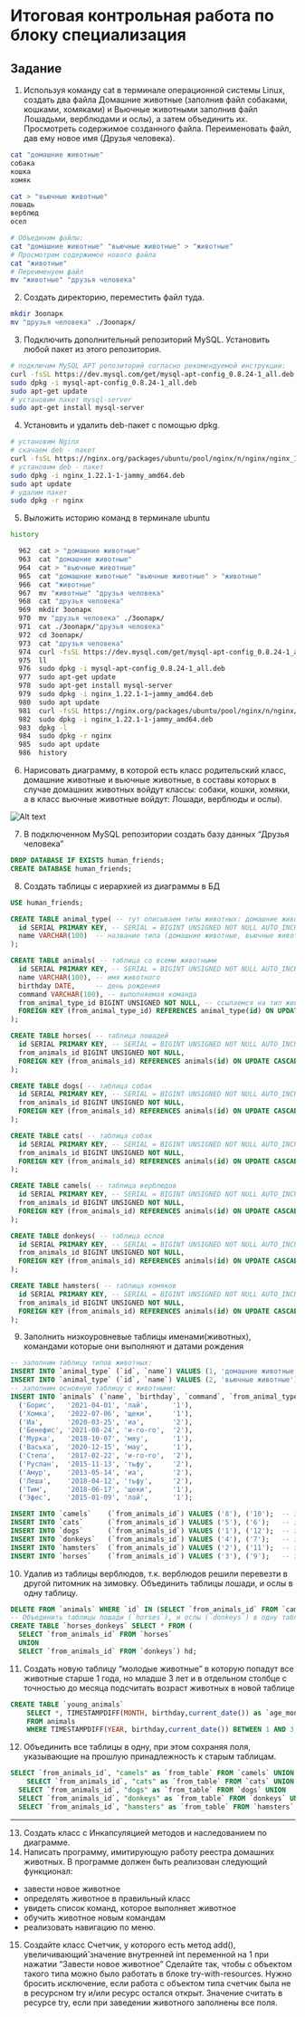 # Итоговая контрольная работа по блоку специализация

## Задание
1. Используя команду cat в терминале операционной системы Linux, создать
два файла Домашние животные (заполнив файл собаками, кошками,
хомяками) и Вьючные животными заполнив файл Лошадьми, верблюдами и
ослы), а затем объединить их. Просмотреть содержимое созданного файла.
Переименовать файл, дав ему новое имя (Друзья человека).

``` bash
cat "домашние животные"
собака
кошка
хомяк

cat > "вьючные животные"
лошадь
верблюд
осел

# Объединим файлы:
cat "домашние животные" "вьючные животные" > "животные" 
# Просмотрим содержимое нового файла
cat "животные"
# Переименуем файл
mv "животные" "друзья человека"
```

2. Создать директорию, переместить файл туда.

``` bash
mkdir Зоопарк
mv "друзья человека" ./Зоопарк/
```

3. Подключить дополнительный репозиторий MySQL. Установить любой пакет из этого репозитория.

``` bash
# подключим MySQL APT репозиторий согласно рекомендуемой инструкции:
curl -fsSL https://dev.mysql.com/get/mysql-apt-config_0.8.24-1_all.deb -o mysql-apt-config_0.8.24-1_all.deb
sudo dpkg -i mysql-apt-config_0.8.24-1_all.deb
sudo apt-get update
# установим пакет mysql-server
sudo apt-get install mysql-server
```

4. Установить и удалить deb-пакет с помощью dpkg.

``` bash
# установим Nginx
# скачаем deb - пакет
curl -fsSL https://nginx.org/packages/ubuntu/pool/nginx/n/nginx/nginx_1.22.1-1~jammy_amd64.deb -o nginx_1.22.1-1-jammy_amd64.deb
# установим deb - пакет
sudo dpkg -i nginx_1.22.1-1-jammy_amd64.deb
sudo apt update
# удалим пакет
sudo dpkg -r nginx
```

5. Выложить историю команд в терминале ubuntu

``` bash
history

  962  cat > "домашние животные"
  963  cat "домашние животные"
  964  cat > "вьючные животные"
  965  cat "домашние животные" "вьючные животные" > "животные"
  966  cat "животные"
  967  mv "животные" "друзья человека"
  968  cat "друзья человека"
  969  mkdir Зоопарк
  970  mv "друзья человека" ./Зоопарк/
  971  cat ./Зоопарк/"друзья человека"
  972  cd Зоопарк/
  973  cat "друзья человека"
  974  curl -fsSL https://dev.mysql.com/get/mysql-apt-config_0.8.24-1_all.deb -o mysql-apt-config_0.8.24-1_all.deb
  975  ll
  976  sudo dpkg -i mysql-apt-config_0.8.24-1_all.deb
  977  sudo apt-get update
  978  sudo apt-get install mysql-server
  979  sudo dpkg -i nginx_1.22.1-1~jammy_amd64.deb
  980  sudo apt update
  981  curl -fsSL https://nginx.org/packages/ubuntu/pool/nginx/n/nginx/nginx_1.22.1-1~jammy_amd64.deb -o nginx_1.22.1-1-jammy_amd64.deb
  982  sudo dpkg -i nginx_1.22.1-1-jammy_amd64.deb
  983  dpkg -l
  984  sudo dpkg -r nginx
  985  sudo apt update
  986  history
```

6. Нарисовать диаграмму, в которой есть класс родительский класс, домашние
животные и вьючные животные, в составы которых в случае домашних
животных войдут классы: собаки, кошки, хомяки, а в класс вьючные животные
войдут: Лошади, верблюды и ослы).

![Alt text](Diagramm.jpg)

7. В подключенном MySQL репозитории создать базу данных “Друзья человека”
``` SQL
DROP DATABASE IF EXISTS human_friends;
CREATE DATABASE human_friends;
```

8. Создать таблицы с иерархией из диаграммы в БД
``` SQL
USE human_friends;

CREATE TABLE animal_type( -- тут описываем типы животных: домашние животные, вьючные животные...
  id SERIAL PRIMARY KEY, -- SERIAL = BIGINT UNSIGNED NOT NULL AUTO_INCREMENT UNIQUE
  name VARCHAR(100)  -- название типа (домашние животные, вьючные животные...)
);

CREATE TABLE animals( -- таблица со всеми животными
  id SERIAL PRIMARY KEY, -- SERIAL = BIGINT UNSIGNED NOT NULL AUTO_INCREMENT UNIQUE
  name VARCHAR(100), -- имя животного
  birthday DATE,     -- день рождения
  command VARCHAR(100), -- выполняемая команда
  from_animal_type_id BIGINT UNSIGNED NOT NULL, -- ссылаемся на тип животного
  FOREIGN KEY (from_animal_type_id) REFERENCES animal_type(id) ON UPDATE CASCADE ON DELETE CASCADE
);

CREATE TABLE horses( -- таблица лошадей
  id SERIAL PRIMARY KEY, -- SERIAL = BIGINT UNSIGNED NOT NULL AUTO_INCREMENT UNIQUE
  from_animals_id BIGINT UNSIGNED NOT NULL, 
  FOREIGN KEY (from_animals_id) REFERENCES animals(id) ON UPDATE CASCADE ON DELETE CASCADE
);

CREATE TABLE dogs( -- таблица собак
  id SERIAL PRIMARY KEY, -- SERIAL = BIGINT UNSIGNED NOT NULL AUTO_INCREMENT UNIQUE
  from_animals_id BIGINT UNSIGNED NOT NULL, 
  FOREIGN KEY (from_animals_id) REFERENCES animals(id) ON UPDATE CASCADE ON DELETE CASCADE
);

CREATE TABLE cats( -- таблица собак
  id SERIAL PRIMARY KEY, -- SERIAL = BIGINT UNSIGNED NOT NULL AUTO_INCREMENT UNIQUE
  from_animals_id BIGINT UNSIGNED NOT NULL, 
  FOREIGN KEY (from_animals_id) REFERENCES animals(id) ON UPDATE CASCADE ON DELETE CASCADE
);

CREATE TABLE camels( -- таблица верблюдов
  id SERIAL PRIMARY KEY, -- SERIAL = BIGINT UNSIGNED NOT NULL AUTO_INCREMENT UNIQUE
  from_animals_id BIGINT UNSIGNED NOT NULL, 
  FOREIGN KEY (from_animals_id) REFERENCES animals(id) ON UPDATE CASCADE ON DELETE CASCADE
);

CREATE TABLE donkeys( -- таблица ослов
  id SERIAL PRIMARY KEY, -- SERIAL = BIGINT UNSIGNED NOT NULL AUTO_INCREMENT UNIQUE
  from_animals_id BIGINT UNSIGNED NOT NULL, 
  FOREIGN KEY (from_animals_id) REFERENCES animals(id) ON UPDATE CASCADE ON DELETE CASCADE
);

CREATE TABLE hamsters( -- таблица хомяков
  id SERIAL PRIMARY KEY, -- SERIAL = BIGINT UNSIGNED NOT NULL AUTO_INCREMENT UNIQUE
  from_animals_id BIGINT UNSIGNED NOT NULL, 
  FOREIGN KEY (from_animals_id) REFERENCES animals(id) ON UPDATE CASCADE ON DELETE CASCADE
);
```

9. Заполнить низкоуровневые таблицы именами(животных), командами которые они выполняют и датами рождения

``` SQL
-- заполним таблицу типов животных:
INSERT INTO `animal_type` (`id`, `name`) VALUES (1, 'домашние животные');
INSERT INTO `animal_type` (`id`, `name`) VALUES (2, 'вьючные животные');
-- заполним основную таблицу с животными:
INSERT INTO `animals` (`name`, `birthday`, `command`, `from_animal_type_id`) VALUES
  ('Борис',   '2021-04-01', 'лай',      '1'),
  ('Хомка',   '2022-07-06', 'щеки',     '1'),
  ('Иа',      '2020-03-25', 'иа',       '2'),
  ('Бенефис', '2021-08-24', 'и-го-го',  '2'),
  ('Мурка',   '2018-10-07', 'мяу',      '1'),
  ('Васька',  '2020-12-15', 'мау',      '1'),
  ('Степа',   '2017-02-22', 'и-го-го',  '2'),
  ('Руслан',  '2015-11-13', 'тьфу',     '2'),
  ('Амур',    '2013-05-14', 'иа',       '2'),
  ('Леша',    '2018-04-12', 'тьфу',     '2'),
  ('Тим',     '2018-06-17', 'щеки',     '1'),
  ('Эфес',    '2015-01-09', 'лай',      '1');

INSERT INTO `camels`    (`from_animals_id`) VALUES ('8'), ('10');  -- заполним таблицу верблюдов
INSERT INTO `cats`      (`from_animals_id`) VALUES ('5'), ('6');   -- заполним таблицу кошек
INSERT INTO `dogs`      (`from_animals_id`) VALUES ('1'), ('12');  -- заполним таблицу собак
INSERT INTO `donkeys`   (`from_animals_id`) VALUES ('4'), ('7');   -- заполним таблицу ослов
INSERT INTO `hamsters`  (`from_animals_id`) VALUES ('2'), ('11');  -- заполним таблицу хомяков
INSERT INTO `horses`    (`from_animals_id`) VALUES ('3'), ('9');   -- заполним таблицу лошадей
```

10. Удалив из таблицы верблюдов, т.к. верблюдов решили перевезти в другой питомник на зимовку. Объединить таблицы лошади, и ослы в одну таблицу.

``` SQL
DELETE FROM `animals` WHERE `id` IN (SELECT `from_animals_id` FROM `camels`); -- удаляем верблюдов из основной таблицы
-- Объединить таблицы лошади (`horses`), и ослы (`donkeys`) в одну таблицу (`horses_donkeys`):
CREATE TABLE `horses_donkeys` SELECT * FROM (
  SELECT `from_animals_id` FROM `horses`
  UNION
  SELECT `from_animals_id` FROM `donkeys`) hd;
```

11. Создать новую таблицу “молодые животные” в которую попадут все животные старше 1 года, но младше 3 лет и в отдельном столбце с точностью до месяца подсчитать возраст животных в новой таблице
``` SQL
CREATE TABLE `young_animals`
	SELECT *, TIMESTAMPDIFF(MONTH, birthday,current_date()) as `age_months` 
    FROM animals 
    WHERE TIMESTAMPDIFF(YEAR, birthday,current_date()) BETWEEN 1 AND 3;
```

12. Объединить все таблицы в одну, при этом сохраняя поля, указывающие на прошлую принадлежность к старым таблицам.

``` SQL
SELECT `from_animals_id`, "camels" as `from_table` FROM `camels` UNION
	SELECT `from_animals_id`, "cats" as `from_table` FROM `cats` UNION
  SELECT `from_animals_id`, "dogs" as `from_table` FROM `dogs` UNION
  SELECT `from_animals_id`, "donkeys" as `from_table` FROM `donkeys` UNION
  SELECT `from_animals_id`, "hamsters" as `from_table` FROM `hamsters`;
```

---

13. Создать класс с Инкапсуляцией методов и наследованием по диаграмме.
14. Написать программу, имитирующую работу реестра домашних животных.
В программе должен быть реализован следующий функционал:
- завести новое животное
- определять животное в правильный класс
- увидеть список команд, которое выполняет животное
- обучить животное новым командам
- реализовать навигацию по меню.
15. Создайте класс Счетчик, у которого есть метод add(), увеличивающий̆ значение внутренней int переменной на 1 при нажатии “Завести новое животное” Сделайте так, чтобы с объектом такого типа можно было работать в блоке try-with-resources. Нужно бросить исключение, если работа с объектом типа счетчик была не в ресурсном try и/или ресурс остался открыт. Значение считать в ресурсе try, если при заведении животного заполнены все поля.